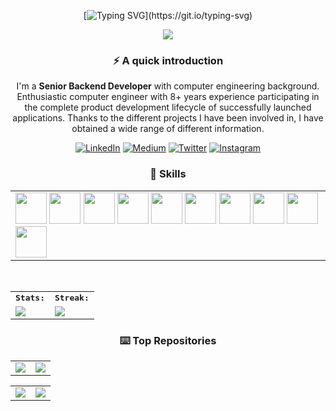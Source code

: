 <div align=center>
   
[![Typing SVG](https://readme-typing-svg.demolab.com?font=&pause=1000&color=EA538D&width=441&lines=Follow+the+white+rabbit+%2C+Neo+...)](https://git.io/typing-svg)

<img src="https://visitor-badge.laobi.icu/badge?page_id=erdemkosk" style="max-width:100%;">

### ⚡️ A quick introduction
I'm a **Senior Backend Developer** with computer engineering background. Enthusiastic computer engineer with 8+ years experience participating in the complete product development lifecycle of successfully launched applications.
Thanks to the different projects I have been involved in, I have obtained a wide range of different information.


[![LinkedIn](https://img.shields.io/badge/LinkedIn-0077B5?style=for-the-badge&logo=linkedin&logoColor=white)](https://www.linkedin.com/in/erdemkosk/)
[![Medium](https://img.shields.io/badge/Medium-333333?style=for-the-badge&logo=medium&logoColor=white)](https://medium.com/@erdemkosk)
[![Twitter](https://img.shields.io/badge/Twitter-1DA1F2?style=for-the-badge&logo=twitter&logoColor=white)](https://twitter.com/erdemkosk/)
[![Instagram](https://img.shields.io/badge/Instagram-E1306C?style=for-the-badge&logo=instagram&logoColor=white)](https://www.instagram.com/erdemkosk/)
 
### 🔧 Skills
   
 <table>
   </td>
   </tr>
   <tr>
      <td colspan="8">
         <img src="https://img.icons8.com/color/480/000000/nodejs.png" width=50></a>
         <img src="https://img.icons8.com/color/480/000000/git.png" width=50></a>
         <img src="https://img.icons8.com/color/480/000000/golang.png" width=50></a>
         <img src="https://img.icons8.com/color/480/000000/mongodb.png" width=50></a>
         <img src="https://img.icons8.com/color/480/000000/javascript.png" width=50></a>
         <img src="https://img.icons8.com/color/480/000000/typescript.png" width=50></a>
         <img src="https://img.icons8.com/color/480/000000/c-sharp-logo.png" width=50></a>
         <img src="https://img.icons8.com/color/480/000000/redis.png" width=50></a>
         <img src="https://img.icons8.com/color/480/000000/docker.png" width=50></a>
         <img src="https://img.icons8.com/color/480/000000/amazon-web-services.png" width=50></a>
      </td>
   </tr>
</table>
<div align=center>
<br>
<table>
   <tr>
      <td colspan="2">
         <strong><samp>Stats:</samp></strong>
      </td>
      <td colspan="2">
         <strong><samp>Streak:</samp></strong>
      </td>
   </tr>
   <tr>
      <td colspan="2" rowspan="2">
         <a href="https://github-readme-stats.vercel.app/api?username=erdemkosk&count_private=true&hide_border=true&show_icons=true&theme=radical">
         <img src="https://github-readme-stats-sigma-five.vercel.app/api?username=erdemkosk&count_private=true&hide_border=true&show_icons=true&theme=radical">
         </a>
      </td>
      <td colspan="2" rowspan="2">
         <a href="https://github-readme-streak-stats.herokuapp.com/?user=erdemkosk&hide_border=true&theme=radical">
         <img src="https://github-readme-streak-stats.herokuapp.com/?user=erdemkosk&hide_border=true&theme=radical">
         </a>
      </td>
   </tr>
</table>

### ⌨️ Top Repositories
   
<table>
   <tr>
      <td colspan="2" rowspan="2">
         <a href="https://github.com/erdemkosk/rabbitmq-mail-consumer-server">
         <img align="center" src="https://github-readme-stats-sigma-five.vercel.app/api/pin/?username=erdemkosk&repo=rabbitmq-mail-consumer-server&theme=radical" />
         </a>
      </td>
      <td colspan="2" rowspan="2">
         <a href="https://github.com/erdemkosk/jet-file-transfer">
         <img align="center" src="https://github-readme-stats-sigma-five.vercel.app/api/pin/?username=erdemkosk&repo=jet-file-transfer&theme=radical" />
         </a>
      </td>
   </tr>
</table>
<table>
   <tr>
      <td colspan="2" rowspan="2">
         <a href="https://github.com/erdemkosk/typescript-express-boilerplate ">
         <img align="center" src="https://github-readme-stats-sigma-five.vercel.app/api/pin/?username=erdemkosk&repo=typescript-express-boilerplate&theme=radical" />
         </a>
      </td>
      <td colspan="2" rowspan="2">     
         <a href="https://github.com/erdemkosk/coeus ">
         <img align="center" src="https://github-readme-stats-sigma-five.vercel.app/api/pin/?username=erdemkosk&repo=coeus&theme=radical" />
         </a>
      </td>
   </tr>
</table>
